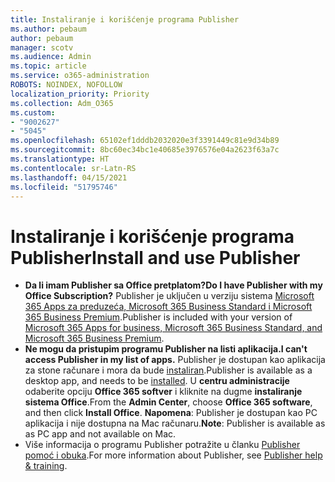 ```yaml
---
title: Instaliranje i korišćenje programa Publisher
ms.author: pebaum
author: pebaum
manager: scotv
ms.audience: Admin
ms.topic: article
ms.service: o365-administration
ROBOTS: NOINDEX, NOFOLLOW
localization_priority: Priority
ms.collection: Adm_O365
ms.custom:
- "9002627"
- "5045"
ms.openlocfilehash: 65102ef1dddb2032020e3f3391449c81e9d34b89
ms.sourcegitcommit: 8bc60ec34bc1e40685e3976576e04a2623f63a7c
ms.translationtype: HT
ms.contentlocale: sr-Latn-RS
ms.lasthandoff: 04/15/2021
ms.locfileid: "51795746"
---
```

# <a name="install-and-use-publisher"></a><span data-ttu-id="9ee26-102">Instaliranje i korišćenje programa Publisher</span><span class="sxs-lookup"><span data-stu-id="9ee26-102">Install and use Publisher</span></span>

- <span data-ttu-id="9ee26-103">**Da li imam Publisher sa Office pretplatom?**</span><span class="sxs-lookup"><span data-stu-id="9ee26-103">**Do I have Publisher with my Office Subscription?**</span></span> <span data-ttu-id="9ee26-104">Publisher je uključen u verziju sistema [Microsoft 365 Apps za preduzeća, Microsoft 365 Business Standard i Microsoft 365 Business Premium](https://products.office.com/compare-all-microsoft-office-products?activetab=tab:primaryr2).</span><span class="sxs-lookup"><span data-stu-id="9ee26-104">Publisher is included with your version of [Microsoft 365 Apps for business, Microsoft 365 Business Standard, and Microsoft 365 Business Premium](https://products.office.com/compare-all-microsoft-office-products?activetab=tab:primaryr2).</span></span>
- <span data-ttu-id="9ee26-105">**Ne mogu da pristupim programu Publisher na listi aplikacija.**</span><span class="sxs-lookup"><span data-stu-id="9ee26-105">**I can't access Publisher in my list of apps.**</span></span>  <span data-ttu-id="9ee26-106">Publisher je dostupan kao aplikacija za stone računare i mora da bude [instaliran](https://support.office.com/article/Install-Office-apps-from-Office-365-dcf2d841-dac7-455b-9a77-fc8f7ee92702).</span><span class="sxs-lookup"><span data-stu-id="9ee26-106">Publisher is available as a desktop app, and needs to be [installed](https://support.office.com/article/Install-Office-apps-from-Office-365-dcf2d841-dac7-455b-9a77-fc8f7ee92702).</span></span> <span data-ttu-id="9ee26-107">U **centru administracije** odaberite opciju **Office 365 softver** i kliknite na dugme **instaliranje sistema Office**.</span><span class="sxs-lookup"><span data-stu-id="9ee26-107">From the **Admin Center**, choose **Office 365 software**, and then click **Install Office**.</span></span> <span data-ttu-id="9ee26-108">**Napomena**: Publisher je dostupan kao PC aplikacija i nije dostupna na Mac računaru.</span><span class="sxs-lookup"><span data-stu-id="9ee26-108">**Note**: Publisher is available as as PC app and not available on Mac.</span></span>
- <span data-ttu-id="9ee26-109">Više informacija o programu Publisher potražite u članku [Publisher pomoć i obuka](https://support.office.com/publisher).</span><span class="sxs-lookup"><span data-stu-id="9ee26-109">For more information about Publisher, see [Publisher help & training](https://support.office.com/publisher).</span></span>
